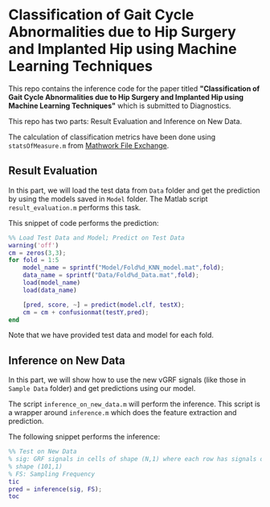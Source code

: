 # Classification of Gait Cycle Abnormalities due to Hip Surgery and Implanted Hip using Machine Learning Techniques

This repo contains the inference code for the paper titled **"Classification of Gait Cycle Abnormalities due to Hip Surgery and Implanted Hip using Machine Learning Techniques"** which is submitted to Diagnostics.

This repo has two parts: Result Evaluation and Inference on New Data.

The calculation of classification metrics have been done using `statsOfMeasure.m` from [Mathwork File Exchange](https://www.mathworks.com/matlabcentral/fileexchange/86158-precision-specificity-sensitivity-accuracy-f1-score).

## Result Evaluation

In this part, we will load the test data from `Data` folder and get the prediction by using the models saved in `Model` folder. The Matlab script `result_evaluation.m` performs this task.

This snippet of code performs the prediction:

```Matlab
%% Load Test Data and Model; Predict on Test Data
warning('off')
cm = zeros(3,3);
for fold = 1:5
    model_name = sprintf("Model/Fold%d_KNN_model.mat",fold);
    data_name = sprintf("Data/Fold%d_Data.mat",fold);
    load(model_name)
    load(data_name)

    [pred, score, ~] = predict(model.clf, testX);
    cm = cm + confusionmat(testY,pred);
end
```

Note that we have provided test data and model for each fold.

## Inference on New Data

In this part, we will show how to use the new vGRF signals (like those in `Sample Data` folder) and get predictions using our model.

The script `inference_on_new_data.m` will perform the inference. This script is a wrapper around `inference.m` which does the feature extraction and prediction.

The following snippet performs the inference:

```Matlab
%% Test on New Data
% sig: GRF signals in cells of shape (N,1) where each row has signals of
% shape (101,1)
% FS: Sampling Frequency
tic
pred = inference(sig, FS);
toc
```
